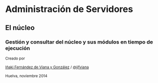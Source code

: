 # Administración de Servidores
## El núcleo
### Gestión y consultar del núcleo y sus módulos  en tiempo de ejecución

<small>Creado por </small>

<small>[Iñaki Fernández de Viana y González](http://www.uhu.es/i.fviana) / [@ijfviana](http://twitter.com/ijfviana)</small>

<small>Huelva, noviembre 2014</small>
